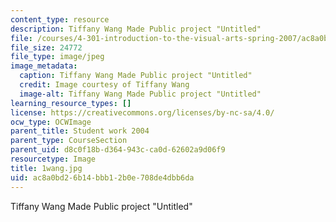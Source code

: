 ```yaml
---
content_type: resource
description: Tiffany Wang Made Public project "Untitled"
file: /courses/4-301-introduction-to-the-visual-arts-spring-2007/ac8a0bd26b14bbb12b0e708de4dbb6da_1wang.jpg
file_size: 24772
file_type: image/jpeg
image_metadata:
  caption: Tiffany Wang Made Public project "Untitled"
  credit: Image courtesy of Tiffany Wang
  image-alt: Tiffany Wang Made Public project "Untitled"
learning_resource_types: []
license: https://creativecommons.org/licenses/by-nc-sa/4.0/
ocw_type: OCWImage
parent_title: Student work 2004
parent_type: CourseSection
parent_uid: d8c0f18b-d364-943c-ca0d-62602a9d06f9
resourcetype: Image
title: 1wang.jpg
uid: ac8a0bd2-6b14-bbb1-2b0e-708de4dbb6da
---
```

Tiffany Wang Made Public project "Untitled"